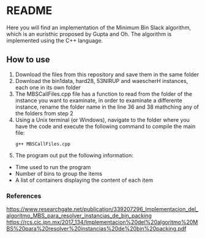 # README

Here you will find an implementation of the Minimum Bin Slack algorithm, which is an euristhic proposed by Gupta and Oh. 
The algorithm is implemented using the C++ language.

## How to use
1. Download the files from this repository and save them in the same folder
2. Download the bin1data, hard28, 53NIRUP and waescherH instances, each one in its own folder 
3. The MBSCallFiles.cpp file has a function to read from the folder of the instance you want to examinate, in order to examinate a differente instance, rename the folder name in the line 36 and 38 mathching any of the folders from step 2
4. Using a Unix terminal (or Windows), navigate to the folder where you have the code and execute the following command to compile the main file:
    ```
    g++ MBSCallFiles.cpp
    ```
3. The program out put the following information:
- Time used to run the program
- Number of bins to group the items
- A list of containers displaying the content of each item
 
 ### References
 <https://www.researchgate.net/publication/339207296_Implementacion_del_algoritmo_MBS_para_resolver_instancias_de_bin_packing>
 <https://rcs.cic.ipn.mx/2017_134/Implementacion%20del%20algoritmo%20MBS%20para%20resolver%20instancias%20de%20bin%20packing.pdf>